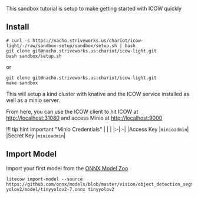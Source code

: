 This sandbox tutorial is setup to make getting started with ICOW quickly

## Install
```
# curl -s https://nacho.striveworks.us/chariot/icow-light/-/raw/sandbox-setup/sandbox/setup.sh | bash
git clone git@nacho.striveworks.us:chariot/icow-light.git
bash sandbox/setup.sh

```
or
```
git clone git@nacho.striveworks.us:chariot/icow-light.git
make sandbox
```

This will setup a kind cluster with knative and the ICOW service installed as well as a minio server.

From here, you can use the ICOW client to hit ICOW at [http://localhost:31080](http://localhost:31080)
and access Minio at [http://localhost:9000](http://localhost:9000)


!!! tip hint important "Minio Credentials"
    | | |
    |:-|:-|
    |Access Key |`minioadmin`|
    |Secret Key |`minioadmin`|

## Import Model
Import your first model from the [ONNX Model Zoo](https://github.com/onnx/models)

```
litecow import-model --source https://github.com/onnx/models/blob/master/vision/object_detection_segmentation/tiny-yolov2/model/tinyyolov2-7.onnx tinyyolov2
```
